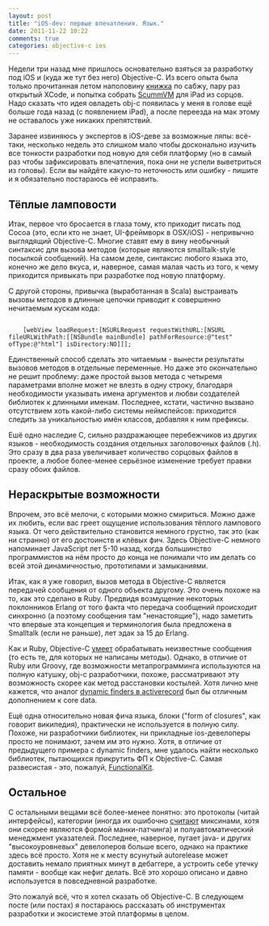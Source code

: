```yaml
---
layout: post
title: "iOS-dev: первые впечатления. Язык."
date: 2011-11-22 10:22
comments: true
categories: objective-c ios
---
```


Недели три назад мне пришлось основательно взяться за разработку под iOS и (куда же тут без него) Objective-C. Из всего опыта была только прочитанная летом наполовину [книжка](http://oreilly.com/catalog/9781449397296) по сабжу, пару раз открытый XCode, и попытка собрать [ScummVM](http://www.scummvm.org/) для iPad из сорцов. Надо сказать что идея овладеть obj-c появилась у меня в голове ещё больше года назад (с появлением iPad), а после переезда на мак этому не оставалось уже никаких препятствий. 

<!--more-->

Заранее извиняюсь у экспертов в iOS-деве за возможные ляпы: всё-таки, несколько недель это слишком мало чтобы досконально изучить все тонкости разработки под новую для себя платформу (но в самый раз чтобы зафиксировать впечатления, пока они не успели выветриться из головы). Если вы найдёте какую-то неточность или ошибку - пишите и я обязательно постараюсь её исправить.

## Тёплые ламповости

Итак, первое что бросается в глаза тому, кто приходит писать под Cocoa (это, если кто не знает, UI-фреймворк в OSX/iOS) - непривычно выглядящий Objective-C. Многие ставят ему в вину необычный синтаксис для вызова методов (которые являются smalltalk-style посылкой сообщений). На самом деле, синтаксис любого языка это, конечно же дело вкуса, и, наверное, самая малая часть из того, к чему приходится привыкать при разработке под новую платформу. 

С другой стороны, привычка (выработанная в Scala) выстраивать вызовы методов в длинные цепочки приводит к совершенно нечитаемым кускам кода:

``` objc

    [webView loadRequest:[NSURLRequest requestWithURL:[NSURL fileURLWithPath:[[NSBundle mainBundle] pathForResource:@"test" ofType:@"html"] isDirectory:NO]]];

```

Единственный способ сделать это читаемым - вынести результаты вызовов методов в отдельные переменные. Но даже это окончательно не решит проблему: даже простой вызов метода с четыремя параметрами вполне может не влезть в одну строку, благодаря необходимости указывать имена аргументов и любви создателей библиотек к длинными именам. Последнее, кстати, частично вызвано отсутствием хоть какой-либо системы неймспейсов: приходится следить за уникальностью имён классов, добавляя к ним префиксы.

Ешё одно наследие C, сильно раздражающее перебежчиков из других языков - необходимость создания отдельных заголовочных файлов (.h). Это сразу в два раза увеличивает количество сорцовых файлов в проекте, а любое более-менее серьёзное изменение требует правки сразу обоих файлов. 

## Нераскрытые возможности

Впрочем, это всё мелочи, с которыми можно смириться. Можно даже их любить, если вас греет ощущение использования тёплого лампового языка. От чего действительно становится немного грустно, так это (как ни странно) от его достоинств и клёвых фич. Здесь Objective-C немного напоминает JavaScript лет 5-10 назад, когда большинство программистов на нём просто до конца не понимали что им делать со всей этой динамичностью, прототипами и замыканиями.

Итак, как я уже говорил, вызов метода в Objective-C является передачей сообщения от одного объекта другому. Это очень похоже на то, как это сделано в Ruby. Предвидя возмущение некоторых поклонников Erlang от того факта что передача сообщений происходит синхронно (а поэтому сообщения там "ненастоящие"), надо заметить что впервые эта концепция и терминология была предложена в Smalltalk (если не раньше), лет эдак за 15 до Erlang.

Как и Ruby, Objective-C [умеет](http://developer.apple.com/library/mac/#documentation/Cocoa/Conceptual/ObjCRuntimeGuide/Articles/ocrtDynamicResolution.html) обрабатывать неизвестные сообщения (то есть те, для которых не написаны методы). Однако, в отличие от Ruby или Groovy, где возможности метапрограмминга используются на полную катушку, obj-c разработчики, похоже, рассматривают эту возможность скорее как метод расстановки костылей. Хотя лично мне кажется, что аналог [dynamic finders в activerecord](http://guides.rubyonrails.org/active_record_querying.html#dynamic-finders) был бы отличным дополнением к core data.

Ещё одна относительно новая фича языка, блоки ("form of closures", как говорит википедия), практически не используется в полную силу. Похоже, ни разработчики библиотек, ни прикладные ios-девелоперы просто не понимают, зачем им это нужно. Хотя, в отличие от предыдущего примера с dynamic finders, мне удалось найти несколько библиотек, пытающихся прикрутить ФП к Objective-C. Самая развесистая - это, пожалуй, [FunctionalKit](https://github.com/mogeneration/functionalkit/).

## Остальное

С остальными вещами всё более-менее понятно: это протоколы (читай интерфейсы), категории (иногда их ошибочно [считают](http://stackoverflow.com/questions/1244748/objective-c-category-compared-to-mixins) миксинами, хотя они скорее являются формой манки-патчинга) и полуавтоматический менеджмент указателей. Последнее, наверное, пугает java- и других "высокоуровневых" девелоперов больше всего, однако на практике здесь всё просто. Хотя не к месту всунутый autorelease может доставить немало приятных минут в дебаггере, а устроить себе утечку памяти - вообще как нефиг делать. Всё это хорошо описано и давно используется в повседневной разработке.

Это пожалуй всё, что я хотел сказать об Objective-C. В следующем посте (или постах) я постараюсь рассказать об инструментах разработки и экосистеме этой платформы в целом.